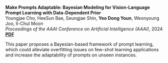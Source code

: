 **Make Prompts Adaptable: Bayesian Modeling for Vision-Language Prompt Learning with Data-Dependent Prior**  
Youngjae Cho, HeeSun Bae, Seungjae Shin, **Yeo Dong Youn**, Weonyoung Joo, Il-Chul Moon  
*Proceedings of the AAAI Conference on Artificial Intelligence (AAAI)*, 2024  
[**PDF**](https://doi.org/10.1609/aaai.v38i10.29037)

This paper proposes a Bayesian-based framework of prompt learning, which could alleviate overfitting issues on few-shot learning applications and increase the adaptability of prompts on unseen instances.
